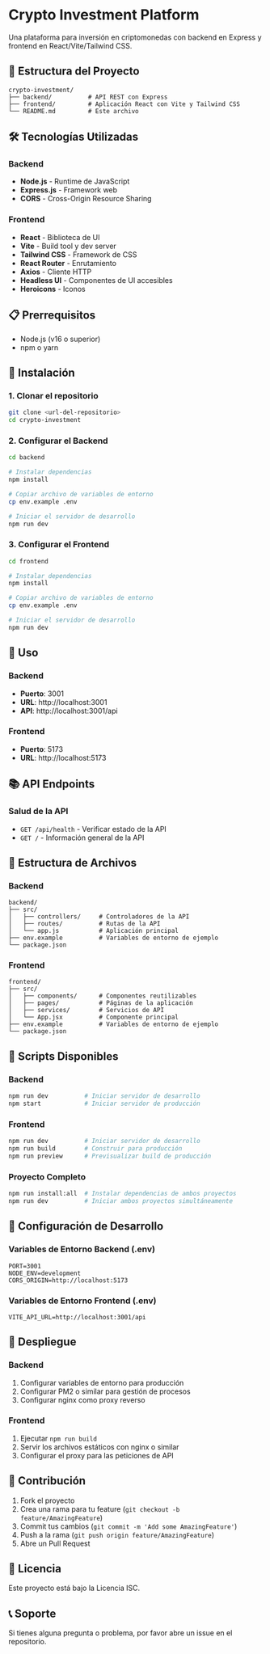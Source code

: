# Crypto Investment Platform

Una plataforma para inversión en criptomonedas con backend en Express y frontend en React/Vite/Tailwind CSS.

## 🚀 Estructura del Proyecto

```
crypto-investment/
├── backend/          # API REST con Express
├── frontend/         # Aplicación React con Vite y Tailwind CSS
└── README.md         # Este archivo
```

## 🛠️ Tecnologías Utilizadas

### Backend
- **Node.js** - Runtime de JavaScript
- **Express.js** - Framework web
- **CORS** - Cross-Origin Resource Sharing

### Frontend
- **React** - Biblioteca de UI
- **Vite** - Build tool y dev server
- **Tailwind CSS** - Framework de CSS
- **React Router** - Enrutamiento
- **Axios** - Cliente HTTP
- **Headless UI** - Componentes de UI accesibles
- **Heroicons** - Iconos

## 📋 Prerrequisitos

- Node.js (v16 o superior)
- npm o yarn

## 🔧 Instalación

### 1. Clonar el repositorio
```bash
git clone <url-del-repositorio>
cd crypto-investment
```

### 2. Configurar el Backend

```bash
cd backend

# Instalar dependencias
npm install

# Copiar archivo de variables de entorno
cp env.example .env

# Iniciar el servidor de desarrollo
npm run dev
```

### 3. Configurar el Frontend

```bash
cd frontend

# Instalar dependencias
npm install

# Copiar archivo de variables de entorno
cp env.example .env

# Iniciar el servidor de desarrollo
npm run dev
```

## 🚀 Uso

### Backend
- **Puerto**: 3001
- **URL**: http://localhost:3001
- **API**: http://localhost:3001/api

### Frontend
- **Puerto**: 5173
- **URL**: http://localhost:5173

## 📚 API Endpoints

### Salud de la API
- `GET /api/health` - Verificar estado de la API
- `GET /` - Información general de la API

## 📁 Estructura de Archivos

### Backend
```
backend/
├── src/
│   ├── controllers/     # Controladores de la API
│   ├── routes/          # Rutas de la API
│   └── app.js           # Aplicación principal
├── env.example          # Variables de entorno de ejemplo
└── package.json
```

### Frontend
```
frontend/
├── src/
│   ├── components/      # Componentes reutilizables
│   ├── pages/           # Páginas de la aplicación
│   ├── services/        # Servicios de API
│   └── App.jsx          # Componente principal
├── env.example          # Variables de entorno de ejemplo
└── package.json
```

## 🧪 Scripts Disponibles

### Backend
```bash
npm run dev          # Iniciar servidor de desarrollo
npm start            # Iniciar servidor de producción
```

### Frontend
```bash
npm run dev          # Iniciar servidor de desarrollo
npm run build        # Construir para producción
npm run preview      # Previsualizar build de producción
```

### Proyecto Completo
```bash
npm run install:all  # Instalar dependencias de ambos proyectos
npm run dev          # Iniciar ambos proyectos simultáneamente
```

## 🔧 Configuración de Desarrollo

### Variables de Entorno Backend (.env)
```env
PORT=3001
NODE_ENV=development
CORS_ORIGIN=http://localhost:5173
```

### Variables de Entorno Frontend (.env)
```env
VITE_API_URL=http://localhost:3001/api
```

## 🚀 Despliegue

### Backend
1. Configurar variables de entorno para producción
2. Configurar PM2 o similar para gestión de procesos
3. Configurar nginx como proxy reverso

### Frontend
1. Ejecutar `npm run build`
2. Servir los archivos estáticos con nginx o similar
3. Configurar el proxy para las peticiones de API

## 🤝 Contribución

1. Fork el proyecto
2. Crea una rama para tu feature (`git checkout -b feature/AmazingFeature`)
3. Commit tus cambios (`git commit -m 'Add some AmazingFeature'`)
4. Push a la rama (`git push origin feature/AmazingFeature`)
5. Abre un Pull Request

## 📝 Licencia

Este proyecto está bajo la Licencia ISC.

## 📞 Soporte

Si tienes alguna pregunta o problema, por favor abre un issue en el repositorio. 